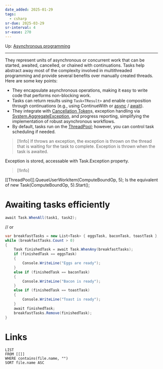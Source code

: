 ```yaml
---
date_added: 2025-01-29
tags:
  - csharp
sr-due: 2025-03-29
sr-interval: 4
sr-ease: 270
---
```

Up: [Asynchronous programming](Asynchronous%20programming.md)
___
They represent units of asynchronous or concurrent work that can be started, awaited, cancelled, or chained with continuations. Tasks help abstract away most of the complexity involved in multithreaded programming and provide several benefits over manually created threads. Here are some key points:

- They encapsulate asynchronous operations, making it easy to write code that performs non-blocking work.
- Tasks can return results using `Task<TResult>` and enable composition through continuations (e.g., using ContinueWith or [async](async.md) / [await](await.md)).
- They integrate with [Cancellation Token](Cancellation%20Token.md)s, exception handling via [System.AggregateException](System.AggregateException.md), and progress reporting, simplifying the implementation of robust asynchronous workflows.
- By default, tasks run on the [ThreadPool](ThreadPool.md); however, you can control task scheduling if needed.

>[!Info]
> If throws an exception, the exception is thrown on the thread that is waiting for the task to complete. Exception is thrown when the task is awaited.

Exception is stored, accessable with Task.Exception property.


>[!Info]
> 
[[ThreadPool]].QueueUserWorkItem(ComputeBoundOp, 5); 
Is the equivalent of 
new Task(ComputeBoundOp, 5).Start();
# Awaiting tasks efficiently
```csharp
await Task.WhenAll(task1, task2);
```
// or
```cs
var breakfastTasks = new List<Task> { eggsTask, baconTask, toastTask };
while (breakfastTasks.Count > 0)
{
    Task finishedTask = await Task.WhenAny(breakfastTasks);
    if (finishedTask == eggsTask)
    {
        Console.WriteLine("Eggs are ready");
    }
    else if (finishedTask == baconTask)
    {
        Console.WriteLine("Bacon is ready");
    }
    else if (finishedTask == toastTask)
    {
        Console.WriteLine("Toast is ready");
    }
    await finishedTask;
    breakfastTasks.Remove(finishedTask);
}

```
# Links
```dataview
LIST
FROM [[]]
WHERE contains(file.name, "")
SORT file.name ASC
```
